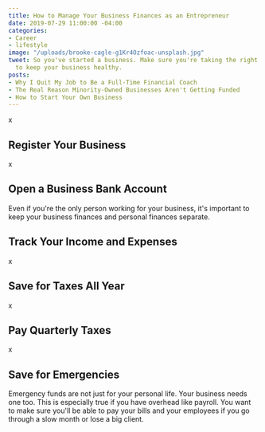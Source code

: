 ```yaml
---
title: How to Manage Your Business Finances as an Entrepreneur
date: 2019-07-29 11:00:00 -04:00
categories:
- Career
- lifestyle
image: "/uploads/brooke-cagle-g1Kr4Ozfoac-unsplash.jpg"
tweet: So you've started a business. Make sure you're taking the right financial steps
  to keep your business healthy.
posts:
- Why I Quit My Job to Be a Full-Time Financial Coach
- The Real Reason Minority-Owned Businesses Aren't Getting Funded
- How to Start Your Own Business
---
```


x

## Register Your Business

x

## Open a Business Bank Account

Even if you're the only person working for your business, it's important to keep your business finances and personal finances separate. 

## Track Your Income and Expenses

x

## Save for Taxes All Year

x

## Pay Quarterly Taxes

x

## Save for Emergencies

Emergency funds are not just for your personal life. Your business needs one too. This is especially true if you have overhead like payroll. You want to make sure you'll be able to pay your bills and your employees if you go through a slow month or lose a big client.